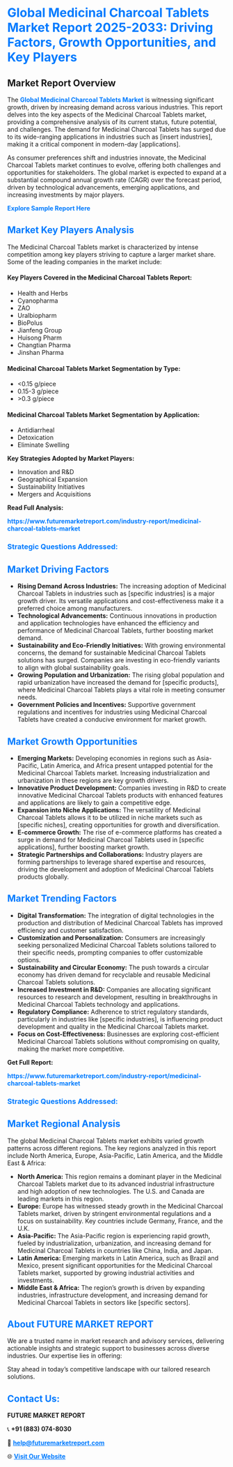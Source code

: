 <h1 style="color: #007BFF;">Global Medicinal Charcoal Tablets Market Report 2025-2033: Driving Factors, Growth Opportunities, and Key Players</h1>

<section id="overview">
<h2>Market Report Overview</h2>
<p>The <a href="https://www.futuremarketreport.com/industry-report/medicinal-charcoal-tablets-market" style="color: #007BFF; text-decoration: none;"><strong>Global Medicinal Charcoal Tablets Market</strong></a> is witnessing significant growth, driven by increasing demand across various industries. This report delves into the key aspects of the Medicinal Charcoal Tablets market, providing a comprehensive analysis of its current status, future potential, and challenges. The demand for Medicinal Charcoal Tablets has surged due to its wide-ranging applications in industries such as [insert industries], making it a critical component in modern-day [applications].</p>
<p>As consumer preferences shift and industries innovate, the Medicinal Charcoal Tablets market continues to evolve, offering both challenges and opportunities for stakeholders. The global market is expected to expand at a substantial compound annual growth rate (CAGR) over the forecast period, driven by technological advancements, emerging applications, and increasing investments by major players.</p>
</section>

<section id="overview">
<p><a href="https://www.futuremarketreport.com/request-sample/reportId=104518" style="color: #007BFF; text-decoration: none;"><strong>Explore Sample Report Here</strong></a></p>
</section>

<section id="key-players">
<h2 style="color: #007BFF;">Market Key Players Analysis</h2>
<p>The Medicinal Charcoal Tablets market is characterized by intense competition among key players striving to capture a larger market share. Some of the leading companies in the market include:</p>
<h4>Key Players Covered in the Medicinal Charcoal Tablets Report:</h4>
<ul><li>Health and Herbs</li><li>Cyanopharma</li><li>ZAO</li><li>Uralbiopharm</li><li>BioPolus</li><li>Jianfeng Group</li><li>Huisong Pharm</li><li>Changtian Pharma</li><li>Jinshan Pharma</li></ul>
<h4>Medicinal Charcoal Tablets Market Segmentation by Type:</h4>
<ul><li>&lt;0.15 g/piece</li><li>0.15-3 g/piece</li><li>&gt;0.3 g/piece</li></ul>

<h4>Medicinal Charcoal Tablets Market Segmentation by Application:</h4>
<ul><li>Antidiarrheal</li><li>Detoxication</li><li>Eliminate Swelling</li></ul>
<p><strong>Key Strategies Adopted by Market Players:</strong></p>
<ul>
<li>Innovation and R&D</li>
<li>Geographical Expansion</li>
<li>Sustainability Initiatives</li>
<li>Mergers and Acquisitions</li>
</ul>
</section>

<section>
<p><strong>Read Full Analysis: </strong></p><a href="https://www.futuremarketreport.com/industry-report/medicinal-charcoal-tablets-market" style="color: #007BFF; text-decoration: none;"><strong>https://www.futuremarketreport.com/industry-report/medicinal-charcoal-tablets-market</strong></a>
<h3 style="color: #007BFF;">Strategic Questions Addressed:</h3>
</section>

<section id="driving-factors">
<h2 style="color: #007BFF;">Market Driving Factors</h2>
<ul>
<li><strong>Rising Demand Across Industries:</strong> The increasing adoption of Medicinal Charcoal Tablets in industries such as [specific industries] is a major growth driver. Its versatile applications and cost-effectiveness make it a preferred choice among manufacturers.</li>
<li><strong>Technological Advancements:</strong> Continuous innovations in production and application technologies have enhanced the efficiency and performance of Medicinal Charcoal Tablets, further boosting market demand.</li>
<li><strong>Sustainability and Eco-Friendly Initiatives:</strong> With growing environmental concerns, the demand for sustainable Medicinal Charcoal Tablets solutions has surged. Companies are investing in eco-friendly variants to align with global sustainability goals.</li>
<li><strong>Growing Population and Urbanization:</strong> The rising global population and rapid urbanization have increased the demand for [specific products], where Medicinal Charcoal Tablets plays a vital role in meeting consumer needs.</li>
<li><strong>Government Policies and Incentives:</strong> Supportive government regulations and incentives for industries using Medicinal Charcoal Tablets have created a conducive environment for market growth.</li>
</ul>
</section>

<section id="growth-opportunities">
<h2 style="color: #007BFF;">Market Growth Opportunities</h2>
<ul>
<li><strong>Emerging Markets:</strong> Developing economies in regions such as Asia-Pacific, Latin America, and Africa present untapped potential for the Medicinal Charcoal Tablets market. Increasing industrialization and urbanization in these regions are key growth drivers.</li>
<li><strong>Innovative Product Development:</strong> Companies investing in R&D to create innovative Medicinal Charcoal Tablets products with enhanced features and applications are likely to gain a competitive edge.</li>
<li><strong>Expansion into Niche Applications:</strong> The versatility of Medicinal Charcoal Tablets allows it to be utilized in niche markets such as [specific niches], creating opportunities for growth and diversification.</li>
<li><strong>E-commerce Growth:</strong> The rise of e-commerce platforms has created a surge in demand for Medicinal Charcoal Tablets used in [specific applications], further boosting market growth.</li>
<li><strong>Strategic Partnerships and Collaborations:</strong> Industry players are forming partnerships to leverage shared expertise and resources, driving the development and adoption of Medicinal Charcoal Tablets products globally.</li>
</ul>
</section>

<section id="trending-factors">
<h2 style="color: #007BFF;">Market Trending Factors</h2>
<ul>
<li><strong>Digital Transformation:</strong> The integration of digital technologies in the production and distribution of Medicinal Charcoal Tablets has improved efficiency and customer satisfaction.</li>
<li><strong>Customization and Personalization:</strong> Consumers are increasingly seeking personalized Medicinal Charcoal Tablets solutions tailored to their specific needs, prompting companies to offer customizable options.</li>
<li><strong>Sustainability and Circular Economy:</strong> The push towards a circular economy has driven demand for recyclable and reusable Medicinal Charcoal Tablets solutions.</li>
<li><strong>Increased Investment in R&D:</strong> Companies are allocating significant resources to research and development, resulting in breakthroughs in Medicinal Charcoal Tablets technology and applications.</li>
<li><strong>Regulatory Compliance:</strong> Adherence to strict regulatory standards, particularly in industries like [specific industries], is influencing product development and quality in the Medicinal Charcoal Tablets market.</li>
<li><strong>Focus on Cost-Effectiveness:</strong> Businesses are exploring cost-efficient Medicinal Charcoal Tablets solutions without compromising on quality, making the market more competitive.</li>
</ul>
</section>

<section>
<p><strong>Get Full Report: </strong></p><a href="https://www.futuremarketreport.com/industry-report/medicinal-charcoal-tablets-market" style="color: #007BFF; text-decoration: none;"><strong>https://www.futuremarketreport.com/industry-report/medicinal-charcoal-tablets-market</strong></a>
<h3 style="color: #007BFF;">Strategic Questions Addressed:</h3>
</section>


<section id="regional-analysis">
<h2 style="color: #007BFF;">Market Regional Analysis</h2>
<p>The global Medicinal Charcoal Tablets market exhibits varied growth patterns across different regions. The key regions analyzed in this report include North America, Europe, Asia-Pacific, Latin America, and the Middle East & Africa:</p>
<ul>
<li><strong>North America:</strong> This region remains a dominant player in the Medicinal Charcoal Tablets market due to its advanced industrial infrastructure and high adoption of new technologies. The U.S. and Canada are leading markets in this region.</li>
<li><strong>Europe:</strong> Europe has witnessed steady growth in the Medicinal Charcoal Tablets market, driven by stringent environmental regulations and a focus on sustainability. Key countries include Germany, France, and the U.K.</li>
<li><strong>Asia-Pacific:</strong> The Asia-Pacific region is experiencing rapid growth, fueled by industrialization, urbanization, and increasing demand for Medicinal Charcoal Tablets in countries like China, India, and Japan.</li>
<li><strong>Latin America:</strong> Emerging markets in Latin America, such as Brazil and Mexico, present significant opportunities for the Medicinal Charcoal Tablets market, supported by growing industrial activities and investments.</li>
<li><strong>Middle East & Africa:</strong> The region’s growth is driven by expanding industries, infrastructure development, and increasing demand for Medicinal Charcoal Tablets in sectors like [specific sectors].</li>
</ul>
</section>

<footer>
<h2 style="color: #007BFF;">About FUTURE MARKET REPORT</h2>
<p>We are a trusted name in market research and advisory services, delivering actionable insights and strategic support to businesses across diverse industries. Our expertise lies in offering:</p>

<p>Stay ahead in today’s competitive landscape with our tailored research solutions.</p>

<h2 style="color: #007BFF;">Contact Us:</h2>
<p><strong>FUTURE MARKET REPORT</strong></p>
<p>📞 <strong>+91 (883) 074-8030</strong></p>
<p>📧 <strong><a href="mailto:help@futuremarketreport.com" style="color: #007BFF;">help@futuremarketreport.com</a></strong></p>
<p>🌐 <strong><a href="https://www.futuremarketreport.com/" style="color: #007BFF;">Visit Our Website</a></strong></p>
</footer>